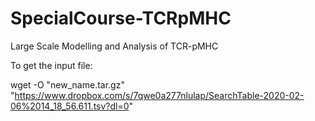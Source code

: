 # SpecialCourse-TCRpMHC
Large Scale Modelling and Analysis of TCR-pMHC

To get the input file:

wget -O "new_name.tar.gz" "https://www.dropbox.com/s/7qwe0a277nlulap/SearchTable-2020-02-06%2014_18_56.611.tsv?dl=0"

